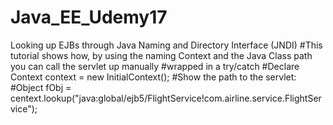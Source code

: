 # Java_EE_Udemy17
Looking up EJBs through Java Naming and Directory Interface (JNDI)
#This tutorial shows how, by using the naming Context and the Java Class path you can call the servlet up manually 
#wrapped in a try/catch 
#Declare Context context = new InitialContext();
#Show the path to the servlet:
#Object fObj = centext.lookup("java:global/ejb5/FlightService!com.airline.service.FlightService");

